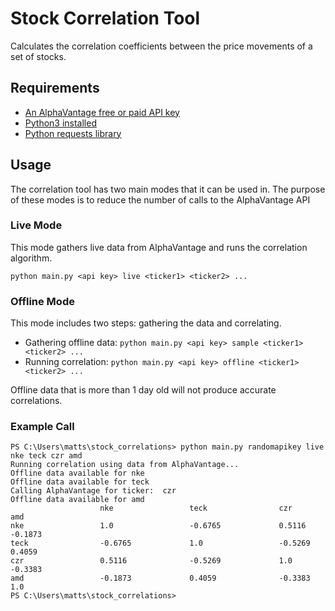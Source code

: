 # Stock Correlation Tool

Calculates the correlation coefficients between the price movements of a set of stocks.

## Requirements

- [An AlphaVantage free or paid API key](https://www.activestate.com/resources/quick-reads/how-to-pip-install-requests-python-package/)
- [Python3 installed](https://www.python.org/downloads/)
- [Python requests library](https://www.activestate.com/resources/quick-reads/how-to-pip-install-requests-python-package/)
## Usage

The correlation tool has two main modes that it can be used in. The purpose of these modes is to reduce the number of
calls to the AlphaVantage API

### Live Mode

This mode gathers live data from AlphaVantage and runs the correlation algorithm.

`python main.py <api key> live <ticker1> <ticker2> ...`

### Offline Mode

This mode includes two steps: gathering the data and correlating.

- Gathering offline data: `python main.py <api key> sample <ticker1> <ticker2> ...`
- Running correlation: `python main.py <api key> offline <ticker1> <ticker2> ...`

Offline data that is more than 1 day old will not produce accurate correlations.

### Example Call
```shell
PS C:\Users\matts\stock_correlations> python main.py randomapikey live nke teck czr amd
Running correlation using data from AlphaVantage...
Offline data available for nke
Offline data available for teck
Calling AlphaVantage for ticker:  czr
Offline data available for amd
                    nke                 teck                czr                 amd
nke                 1.0                 -0.6765             0.5116              -0.1873
teck                -0.6765             1.0                 -0.5269             0.4059
czr                 0.5116              -0.5269             1.0                 -0.3383
amd                 -0.1873             0.4059              -0.3383             1.0
PS C:\Users\matts\stock_correlations>
```